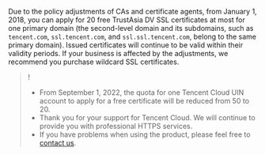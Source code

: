 Due to the policy adjustments of CAs and certificate agents, from January 1, 2018, you can apply for 20 free TrustAsia DV SSL certificates at most for one primary domain (the second-level domain and its subdomains, such as `tencent.com`, `ssl.tencent.com`, and `ssl.ssl.tencent.com`, belong to the same primary domain). Issued certificates will continue to be valid within their validity periods. If your business is affected by the adjustments, we recommend you purchase wildcard SSL certificates.

>!
>- From September 1, 2022, the quota for one Tencent Cloud UIN account to apply for a free certificate will be reduced from 50 to 20.
>- Thank you for your support for Tencent Cloud. We will continue to provide you with professional HTTPS services.
>- If you have problems when using the product, please feel free to [contact us](https://intl.cloud.tencent.com/support).

